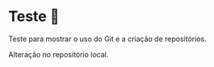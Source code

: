 # Teste :memo:

Teste para mostrar o uso do Git e a criação de repositórios.

Alteração no repositório local.

